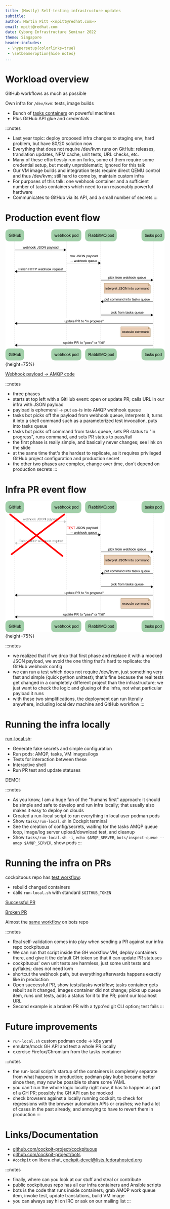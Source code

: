 ```yaml
---
title: (Mostly) Self-testing infrastructure updates
subtitle:
author: Martin Pitt <<mpitt@redhat.com>>
email: mpitt@redhat.com
date: Cyborg Infrastructure Seminar 2022
theme: Singapore
header-includes:
 - \hypersetup{colorlinks=true}
 - \setbeameroption{hide notes}
...
```


# Workload overview

GitHub workflows as much as possible

Own infra for `/dev/kvm`: tests, image builds

* Bunch of [tasks containers](https://github.com/cockpit-project/cockpituous/tree/main/tasks) on powerful machines
* Plus GitHub API glue and credentials

:::notes
- Last year topic: deploy proposed infra changes to staging env; hard problem, but have 80/20 solution now
- Everything that does not require /dev/kvm runs on GitHub: releases, translation updates, NPM cache, unit tests, URL checks, etc.
- Many of these effortlessly run on forks, some of them require some credential setup, but mostly unproblematic; ignored for this talk
- Our VM image builds and integration tests require direct QEMU control and thus /dev/kvm; still hard to come by, maintain custom infra
- For purposes of this talk: one webhook container and a sufficient number of tasks containers which need to run reasonably powerful hardware
- Communicates to GitHub via its API, and a small number of secrets
:::


# Production event flow

![](event-flow-production.png){height=75%}

[Webhook payload → AMQP code](https://github.com/cockpit-project/cockpituous/blob/586fb184e08952bdab1f2dcc99f6ab684e2a4680/tasks/webhook#L127)

:::notes
- three phases
- starts at top left with a GitHub event: open or update PR; calls URL in our infra with JSON payload
- payload is ephemeral → put as-is into AMQP webhook queue
- tasks bot picks off the payload from webhook queue, interprets it, turns it into a shell command such as a parameterized test invocation, puts into tasks queue
- tasks bot picks off command from tasks queue, sets PR status to "in progress", runs command, and sets PR status to pass/fail
- the first phase is really simple, and basically never changes; see link on the slide
- at the same time that's the hardest to replicate, as it requires privileged GitHub project configuration and production secret
- the other two phases are complex, change over time, don't depend on production secrets
:::

# Infra PR event flow

![](event-flow-test.png){height=75%}

:::notes
- we realized that if we drop that first phase and replace it with a mocked JSON payload, we avoid the one thing that's hard to replicate: the GitHub webhook config
- we can run a test which does not require /dev/kvm, just something very fast and simple (quick python unittest); that's fine because the real tests get changed in a completely different project than the infrastructure; we just want to check the logic and glueing of the infra, not what particular payload it runs
- with these two simplifications, the deployment can run literally anywhere, including local dev machine and GitHub workflow
:::

# Running the infra locally

[run-local.sh](https://github.com/cockpit-project/cockpituous/blob/main/tasks/run-local.sh):

 - Generate fake secrets and simple configuration
 - Run pods: AMQP, tasks, VM images/logs
 - Tests for interaction between these
 - Interactive shell
 - Run PR test and update statuses

DEMO!

:::notes
- As you know, I am a huge fan of the "humans first" approach: it should be simple and safe to develop and run infra locally; that usually also makes it easy to deploy on clouds
- Created a run-local script to run everything in local user podman pods
- Show `tasks/run-local.sh` in Cockpit terminal
- See the creation of config/secrets, waiting for the tasks AMQP queue loop, image/log server upload/download test, and cleanup
- Show `tasks/run-local.sh -i`, `echo $AMQP_SERVER`, `bots/inspect-queue --amqp $AMQP_SERVER`, show pods
:::

# Running the infra on PRs

cockpituous repo has [test workflow](https://github.com/cockpit-project/cockpituous/blob/main/.github/workflows/tests.yml):

 - rebuild changed containers
 - calls `run-local.sh` with standard `$GITHUB_TOKEN`

[Successful PR](https://github.com/cockpit-project/cockpituous/pull/453)

[Broken PR](https://github.com/cockpit-project/cockpituous/pull/454)

Almost the [same workflow](https://github.com/cockpit-project/bots/blob/main/.github/workflows/test.yml) on bots repo

:::notes
- Real self-validation comes into play when sending a PR against our infra repo cockpituous
- We can run that script inside the GH workflow VM, deploy containers there, and give it the default GH token so that it can update PR statuses
- cockpituous' own unit tests are harmless, just some unit tests and pyflakes; does not need kvm
- shortcut the webhook path, but everything afterwards happens exactly like in production
- Open successful PR, show tests/tasks workflow; tasks container gets rebuilt as it changed, images container did not change; picks up queue item, runs unit tests, adds a status for it to the PR; point our localhost URL
- Second example is a broken PR with a typo'ed git CLI option; test fails
:::


# Future improvements

- `run-local.sh` custom podman code → k8s yaml
- emulate/mock GH API and test a whole PR locally
- exercise Firefox/Chromium from the tasks container

:::notes
- the run-local script's startup of the containers is completely separate from what happens in production; podman play kube became better since then, may now be possible to share some YAML
- you can't run the whole logic locally right now, it has to happen as part of a GH PR; possibly the GH API can be mocked
- check browsers against a locally running cockpit, to check for regressions with the browser automation APIs or crashes; we had a lot of cases in the past already, and annoying to have to revert them in production
:::


# Links/Documentation
- [github.com/cockpit-project/cockpituous](https://github.com/cockpit-project/cockpituous/)
- [github.com/cockpit-project/bots](https://github.com/cockpit-project/bots)
- `#cockpit` on libera.chat, [cockpit-devel@lists.fedorahosted.org](https://lists.fedorahosted.org/archives/list/cockpit-devel@lists.fedorahosted.org/)

:::notes
- finally, where can you look at our stuff and steal or contribute
- public cockpituous repo has all our infra containers and Ansible scripts
- bots is the code that runs inside containers; grab AMQP work queue item, invoke test, update translations, build VM image
- you can always say hi on IRC or ask on our mailing list
:::
